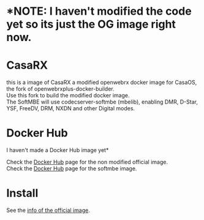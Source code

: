 # *NOTE: I haven't modified the code yet so its just the OG image right now.

# CasaRX
this is a image of CasaRX a modified openwebrx docker image for CasaOS,
the fork of openwebrxplus-docker-builder.  
Use this fork to build the modified docker image.  
The SoftMBE will use codecserver-softmbe (mbelib), enabling DMR, D-Star, YSF, FreeDV, DRM, NXDN and other Digital modes.

# Docker Hub

I haven't made a Docker Hub image yet*

Check the [Docker Hub](https://hub.docker.com/r/slechev/openwebrxplus) page for the non modified official image.  
Check the [Docker Hub](https://hub.docker.com/r/slechev/openwebrxplus-softmbe) page for the softmbe image.

# Install
See the [info of the official image](https://hub.docker.com/r/slechev/openwebrxplus).

